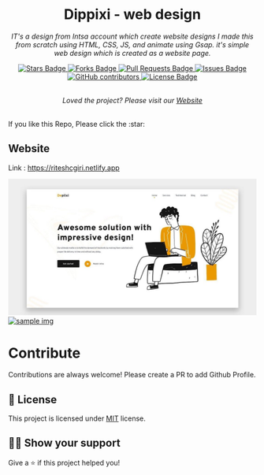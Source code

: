 ﻿<h1 align="center">Dippixi - web design</h1>
<p align="center"><i>IT's a design from Intsa account which create website designs I made this from scratch using HTML, CSS, JS, and animate using Gsap. it's simple web design which is created as a website page.</i></p>
<div align="center">
  <a href="https://github.com/riteshcgiri/dippixi_design/stargazers">
    <img src="https://img.shields.io/github/stars/riteshcgiri/dippixi_design" alt="Stars Badge"/>
  </a>
  <a href="https://github.com/riteshcgiri/dippixi_design/network/members">
    <img src="https://img.shields.io/github/forks/riteshcgiri/dippixi_design" alt="Forks Badge"/>
  </a>
  <a href="https://github.com/riteshcgiri/dippixi_design/pulls">
    <img src="https://img.shields.io/github/issues-pr/riteshcgiri/dippixi_design" alt="Pull Requests Badge"/>
  </a>
  <a href="https://github.com/riteshcgiri/dippixi_design/issues">
    <img src="https://img.shields.io/github/issues/riteshcgiri/dippixi_design" alt="Issues Badge"/>
  </a>
  <a href="https://github.com/riteshcgiri/dippixi_design/graphs/contributors">
    <img alt="GitHub contributors" src="https://img.shields.io/github/contributors/riteshcgiri/dippixi_design?color=2b9348">
  </a>
  <a href="https://github.com/riteshcgiri/dippixi_design/blob/master/LICENSE">
    <img src="https://img.shields.io/github/license/riteshcgiri/dippixi_design?color=2b9348" alt="License Badge"/>
  </a>
</div>
<br>
  <p align="center">
    <i>Loved the project? Please visit our 
    <a href="https://riteshcgiri.netlify.app">Website</a>
    </i>
  </p>
<br>
If you like this Repo, Please click the :star:


## Website

Link : https://riteshcgiri.netlify.app

<a href="https://awesome-github-readme-profile.netlify.app">
  <img src="https://github.com/riteshcgiri/dippixi_design/blob/main/npj.jpg?raw=true" alt="sample img" />
  <img src="[https://github.com/riteshcgiri/dippixi_design/blob/main/vid-ezgif.com-optimize.gif](https://github.com/riteshcgiri/dippixi_design/blob/main/vid-ezgif.com-optimize.gif)" alt="sample img" />
  </a>


# Contribute

Contributions are always welcome! Please create a PR to add Github Profile.

## :pencil: License

This project is licensed under [MIT](https://opensource.org/licenses/MIT) license.

## :man_astronaut: Show your support

Give a ⭐️ if this project helped you!
